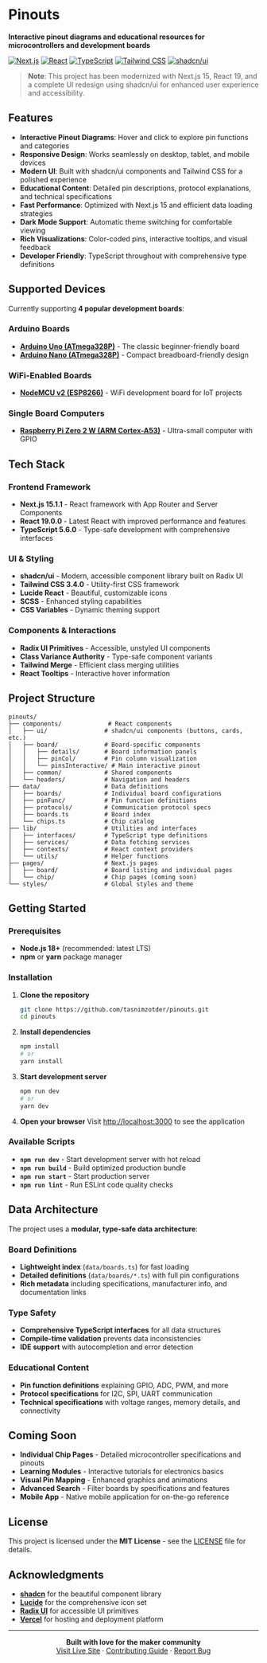 # Pinouts

**Interactive pinout diagrams and educational resources for microcontrollers and development boards**

[![Next.js](https://img.shields.io/badge/Next.js-15.1.1-black?logo=next.js)](https://nextjs.org/)
[![React](https://img.shields.io/badge/React-19.0.0-blue?logo=react)](https://reactjs.org/)
[![TypeScript](https://img.shields.io/badge/TypeScript-5.6.0-blue?logo=typescript)](https://www.typescriptlang.org/)
[![Tailwind CSS](https://img.shields.io/badge/Tailwind_CSS-3.4.0-38B2AC?logo=tailwind-css)](https://tailwindcss.com/)
[![shadcn/ui](https://img.shields.io/badge/shadcn%2Fui-latest-black)](https://ui.shadcn.com/)

> **Note**: This project has been modernized with Next.js 15, React 19, and a complete UI redesign using shadcn/ui for enhanced user experience and accessibility.

## Features

- **Interactive Pinout Diagrams**: Hover and click to explore pin functions and categories
- **Responsive Design**: Works seamlessly on desktop, tablet, and mobile devices
- **Modern UI**: Built with shadcn/ui components and Tailwind CSS for a polished experience
- **Educational Content**: Detailed pin descriptions, protocol explanations, and technical specifications
- **Fast Performance**: Optimized with Next.js 15 and efficient data loading strategies
- **Dark Mode Support**: Automatic theme switching for comfortable viewing
- **Rich Visualizations**: Color-coded pins, interactive tooltips, and visual feedback
- **Developer Friendly**: TypeScript throughout with comprehensive type definitions

## Supported Devices

Currently supporting **4 popular development boards**:

### Arduino Boards
- **[Arduino Uno (ATmega328P)](https://pinouts.vercel.app/board/arduino-uno)** - The classic beginner-friendly board
- **[Arduino Nano (ATmega328P)](https://pinouts.vercel.app/board/arduino-nano-new)** - Compact breadboard-friendly design

### WiFi-Enabled Boards  
- **[NodeMCU v2 (ESP8266)](https://pinouts.vercel.app/board/nodemcu-v2)** - WiFi development board for IoT projects

### Single Board Computers
- **[Raspberry Pi Zero 2 W (ARM Cortex-A53)](https://pinouts.vercel.app/board/raspberry-pi-zero-2-w)** - Ultra-small computer with GPIO

## Tech Stack

### Frontend Framework
- **Next.js 15.1.1** - React framework with App Router and Server Components
- **React 19.0.0** - Latest React with improved performance and features
- **TypeScript 5.6.0** - Type-safe development with comprehensive interfaces

### UI & Styling
- **shadcn/ui** - Modern, accessible component library built on Radix UI
- **Tailwind CSS 3.4.0** - Utility-first CSS framework
- **Lucide React** - Beautiful, customizable icons
- **SCSS** - Enhanced styling capabilities
- **CSS Variables** - Dynamic theming support

### Components & Interactions
- **Radix UI Primitives** - Accessible, unstyled UI components
- **Class Variance Authority** - Type-safe component variants
- **Tailwind Merge** - Efficient class merging utilities
- **React Tooltips** - Interactive hover information

## Project Structure

```
pinouts/
├── components/             # React components
│   ├── ui/                # shadcn/ui components (buttons, cards, etc.)
│   ├── board/             # Board-specific components
│   │   ├── details/       # Board information panels
│   │   ├── pinCol/        # Pin column visualization
│   │   └── pinsInteractive/ # Main interactive pinout
│   ├── common/            # Shared components
│   └── headers/           # Navigation and headers
├── data/                  # Data definitions
│   ├── boards/            # Individual board configurations
│   ├── pinFunc/           # Pin function definitions
│   ├── protocols/         # Communication protocol specs
│   ├── boards.ts          # Board index
│   └── chips.ts           # Chip catalog
├── lib/                   # Utilities and interfaces
│   ├── interfaces/        # TypeScript type definitions
│   ├── services/          # Data fetching services
│   ├── contexts/          # React context providers
│   └── utils/             # Helper functions
├── pages/                 # Next.js pages
│   ├── board/             # Board listing and individual pages
│   └── chip/              # Chip pages (coming soon)
└── styles/                # Global styles and theme
```

## Getting Started

### Prerequisites
- **Node.js 18+** (recommended: latest LTS)
- **npm** or **yarn** package manager

### Installation

1. **Clone the repository**
   ```bash
   git clone https://github.com/tasnimzotder/pinouts.git
   cd pinouts
   ```

2. **Install dependencies**
   ```bash
   npm install
   # or
   yarn install
   ```

3. **Start development server**
   ```bash
   npm run dev
   # or
   yarn dev
   ```

4. **Open your browser**
   Visit [http://localhost:3000](http://localhost:3000) to see the application

### Available Scripts

- **`npm run dev`** - Start development server with hot reload
- **`npm run build`** - Build optimized production bundle
- **`npm run start`** - Start production server
- **`npm run lint`** - Run ESLint code quality checks

## Data Architecture

The project uses a **modular, type-safe data architecture**:

### Board Definitions
- **Lightweight index** (`data/boards.ts`) for fast loading
- **Detailed definitions** (`data/boards/*.ts`) with full pin configurations
- **Rich metadata** including specifications, manufacturer info, and documentation links

### Type Safety
- **Comprehensive TypeScript interfaces** for all data structures
- **Compile-time validation** prevents data inconsistencies
- **IDE support** with autocompletion and error detection

### Educational Content
- **Pin function definitions** explaining GPIO, ADC, PWM, and more
- **Protocol specifications** for I2C, SPI, UART communication
- **Technical specifications** with voltage ranges, memory details, and connectivity

## Coming Soon

- **Individual Chip Pages** - Detailed microcontroller specifications and pinouts
- **Learning Modules** - Interactive tutorials for electronics basics
- **Visual Pin Mapping** - Enhanced graphics and animations
- **Advanced Search** - Filter boards by specifications and features
- **Mobile App** - Native mobile application for on-the-go reference

## License

This project is licensed under the **MIT License** - see the [LICENSE](LICENSE) file for details.

## Acknowledgments

- **[shadcn](https://ui.shadcn.com/)** for the beautiful component library
- **[Lucide](https://lucide.dev/)** for the comprehensive icon set
- **[Radix UI](https://www.radix-ui.com/)** for accessible UI primitives
- **[Vercel](https://vercel.com/)** for hosting and deployment platform

---

<p align="center">
  <strong>Built with love for the maker community</strong><br>
  <a href="https://pinouts.vercel.app">Visit Live Site</a> · 
  <a href="CONTRIBUTING.md">Contributing Guide</a> · 
  <a href="https://github.com/tasnimzotder/pinouts/issues">Report Bug</a>
</p>
